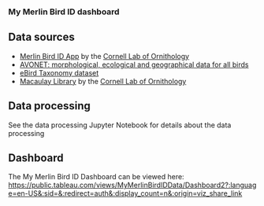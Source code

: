 ### My Merlin Bird ID dashboard

## Data sources
- [Merlin Bird ID App](https://merlin.allaboutbirds.org/) by the [Cornell Lab of Ornithology](https://www.birds.cornell.edu/home/)
- [AVONET: morphological, ecological and geographical data for all birds](https://opentraits.org/datasets/avonet.html)
- [eBird Taxonomy dataset](https://science.ebird.org/en/use-ebird-data/the-ebird-taxonomy)
- [Macaulay Library](https://www.macaulaylibrary.org) by the [Cornell Lab of Ornithology](https://www.birds.cornell.edu/home/)

## Data processing
See the data processing Jupyter Notebook for details about the data processing

## Dashboard

The My Merlin Bird ID Dashboard can be viewed here: https://public.tableau.com/views/MyMerlinBirdIDData/Dashboard2?:language=en-US&:sid=&:redirect=auth&:display_count=n&:origin=viz_share_link
